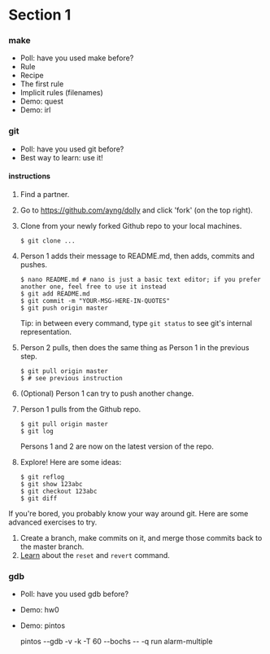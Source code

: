 # Section 1

### make

* Poll: have you used make before?
* Rule
* Recipe
* The first rule
* Implicit rules (filenames)
* Demo: quest
* Demo: irl

### git

* Poll: have you used git before?
* Best way to learn: use it!

#### instructions

1. Find a partner.
1. Go to https://github.com/ayng/dolly and click 'fork' (on the top right).
1. Clone from your newly forked Github repo to your local machines.

    ```
    $ git clone ...
    ```

1. Person 1 adds their message to README.md, then adds, commits and pushes.

    ```
    $ nano README.md # nano is just a basic text editor; if you prefer another one, feel free to use it instead
    $ git add README.md
    $ git commit -m "YOUR-MSG-HERE-IN-QUOTES"
    $ git push origin master
    ```
    
    Tip: in between every command, type `git status` to see git's internal representation.

1. Person 2 pulls, then does the same thing as Person 1 in the previous step.

    ```
    $ git pull origin master
    $ # see previous instruction
    ```

1. (Optional) Person 1 can try to push another change.
1. Person 1 pulls from the Github repo.
    
    ```
    $ git pull origin master
    $ git log
    ```
    
    Persons 1 and 2 are now on the latest version of the repo.
    
1. Explore! Here are some ideas:

    ```
    $ git reflog
    $ git show 123abc
    $ git checkout 123abc
    $ git diff
    ```

If you're bored, you probably know your way around git. Here are some advanced exercises to try.

1. Create a branch, make commits on it, and merge those commits back to the master branch.
1. [Learn](https://www.atlassian.com/git/tutorials/undoing-changes/git-revert) about the `reset` and `revert` command.

### gdb

* Poll: have you used gdb before?
* Demo: hw0
* Demo: pintos

    pintos --gdb -v -k -T 60 --bochs -- -q run alarm-multiple


